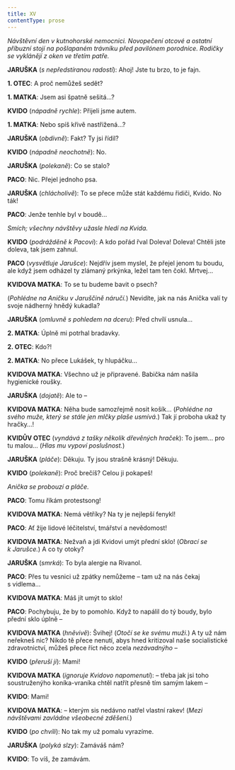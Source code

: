 ```yaml
---
title: XV
contentType: prose
---
```


<section>

_Návštěvní den v kutnohorské nemocnici. Novopečení otcové a ostatní příbuzní stojí na pošlapaném trávníku před pavilónem porodnice. Rodičky se vyklánějí z oken ve třetím patře._

**JARUŠKA** (_s nepředstíranou radostí_): Ahoj! Jste tu brzo, to je fajn.

**1\. OTEC**: A proč nemůžeš sedět?

**1\. MATKA**: Jsem asi špatně sešitá…?

**KVIDO** (_nápadně rychle_): Přijeli jsme autem.

**1\. MATKA**: Nebo spíš křivě nastřižená…?

**JARUŠKA** (_obdivně_): Fakt? Ty jsi řídil?

**KVIDO** (_nápadně neochotně_): No.

**JARUŠKA** (_polekaně_): Co se stalo?

**PACO**: Nic. Přejel jednoho psa.

**JARUŠKA** (_chlácholivě_): To se přece může stát každému řidiči, Kvido. No ták!

**PACO**: Jenže tenhle byl v boudě…

_Smích; všechny návštěvy užasle hledí na Kvida._

**KVIDO** (_podrážděně k Pacovi_): A kdo pořád řval Doleva! Doleva! Chtěli jste doleva, tak jsem zahnul.

**PACO** (_vysvětluje Jarušce_): Nejdřív jsem myslel, že přejel jenom tu boudu, ale když jsem odházel ty zlámaný prkýnka, ležel tam ten čokl. Mrtvej…

**KVIDOVA MATKA**: To se tu budeme bavit o psech?

(_Pohlédne na Aničku v Jaruščině náručí._) Nevidíte, jak na nás Anička valí ty svoje nádherný hnědý kukadla?

**JARUŠKA** (_omluvně s pohledem na dceru_): Před chvílí usnula…

**2\. MATKA**: Úplně mi potrhal bradavky.

**2\. OTEC**: Kdo?!

**2\. MATKA**: No přece Lukášek, ty hlupáčku…

**KVIDOVA MATKA**: Všechno už je připravené. Babička nám našila hygienické roušky.

**JARUŠKA** (_dojatě_): Ale to –

**KVIDOVA MATKA**: Něha bude samozřejmě nosit košík… (_Pohlédne na svého muže, který se stále jen mlčky plaše usmívá._) Tak jí proboha ukaž ty hračky…!

**KVIDŮV OTEC** (_vyndává z tašky několik dřevěných hraček_): To jsem… pro tu malou… (_Hlas mu vypoví poslušnost._)

**JARUŠKA** (_pláče_): Děkuju. Ty jsou strašně krásný! Děkuju.

**KVIDO** (_polekaně_): Proč brečíš? Celou ji pokapeš!

_Anička se probouzí a pláče._

**PACO**: Tomu říkám protestsong!

**KVIDOVA MATKA**: Nemá větříky? Na ty je nejlepší fenykl!

**PACO**: Ať žije lidové léčitelství, tmářství a nevědomost!

**KVIDOVA MATKA**: Nežvaň a jdi Kvidovi umýt přední sklo! (_Obrací se k Jarušce._) A co ty otoky?

**JARUŠKA** (_smrká_): To byla alergie na Rivanol.

**PACO**: Přes tu vesnici už zpátky nemůžeme – tam už na nás čekaj s vidlema…

**KVIDOVA MATKA**: Máš jít umýt to sklo!

**PACO**: Pochybuju, že by to pomohlo. Když to napálil do tý boudy, bylo přední sklo úplně –

**KVIDOVA MATKA** (_hněvivě_): Švihej! (_Otočí se ke svému muži._) A ty už nám neřekneš nic? Nikdo tě přece nenutí, abys hned kritizoval naše socialistické zdravotnictví, můžeš přece říct něco zcela _nezávadnýho_ –

**KVIDO** (_přeruší ji_): Mami!

**KVIDOVA MATKA** (_ignoruje Kvidovo napomenutí_): – třeba jak jsi toho soustruženýho koníka-vraníka chtěl natřít přesně tím samým lakem –

**KVIDO**: Mami!

**KVIDOVA MATKA**: – kterým sis nedávno natřel vlastní rakev! (_Mezi návštěvami zavládne všeobecné zděšení._)

**KVIDO** (_po chvíli_): No tak my už pomalu vyrazíme.

**JARUŠKA** (_polyká slzy_): Zamáváš nám?

**KVIDO**: To víš, že zamávám.

</section>
